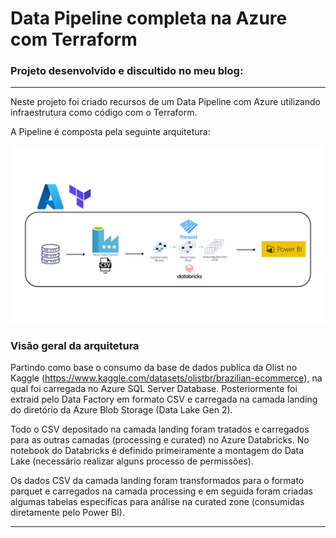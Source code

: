 # Data Pipeline completa na Azure com Terraform

### Projeto desenvolvido e discultido no meu blog: 

---

Neste projeto foi criado recursos de um Data Pipeline com Azure utilizando infraestrutura como código com o Terraform. 

A Pipeline é composta pela seguinte arquitetura:

![Data Pipeline Azure Terraform](Docs/Data-Pipeline-Azure-Terraform.png)

### Visão geral da arquitetura

Partindo como base o consumo da base de dados publica da Olist no Kaggle (https://www.kaggle.com/datasets/olistbr/brazilian-ecommerce), na qual foi carregada no Azure SQL Server Database. Posteriormente foi extraid pelo Data Factory em formato CSV e carregada na camada landing do diretório da Azure Blob Storage (Data Lake Gen 2).

Todo o CSV depositado na camada landing foram tratados e carregados para as outras camadas (processing e curated) no Azure Databricks. No notebook do Databricks é definido primeiramente a montagem do Data Lake (necessário realizar alguns processo de permissões). 

Os dados CSV da camada landing foram transformados para o formato parquet e carregados na camada processing e em seguida foram criadas algumas tabelas especificas para análise na curated zone (consumidas diretamente pelo Power BI).

---
